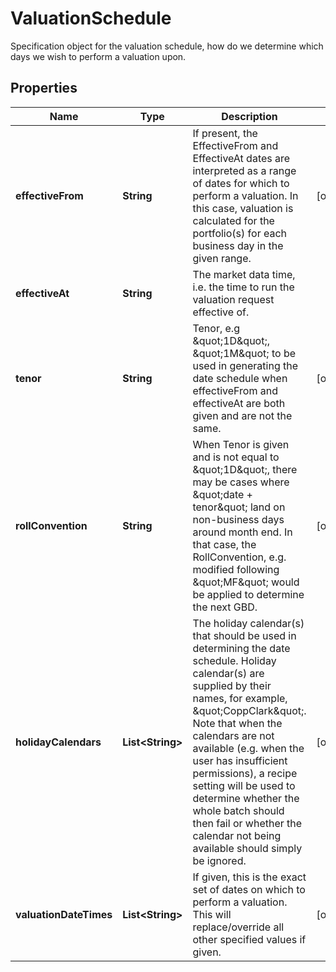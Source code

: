 

# ValuationSchedule

Specification object for the valuation schedule, how do we determine which days we wish to perform a valuation upon.

## Properties

| Name | Type | Description | Notes |
|------------ | ------------- | ------------- | -------------|
|**effectiveFrom** | **String** | If present, the EffectiveFrom and EffectiveAt dates are interpreted as a range of dates for which to perform a valuation.  In this case, valuation is calculated for the portfolio(s) for each business day in the given range. |  [optional] |
|**effectiveAt** | **String** | The market data time, i.e. the time to run the valuation request effective of. |  |
|**tenor** | **String** | Tenor, e.g \&quot;1D\&quot;, \&quot;1M\&quot; to be used in generating the date schedule when effectiveFrom and effectiveAt are both given and are not the same. |  [optional] |
|**rollConvention** | **String** | When Tenor is given and is not equal to \&quot;1D\&quot;, there may be cases where \&quot;date + tenor\&quot; land on non-business days around month end.  In that case, the RollConvention, e.g. modified following \&quot;MF\&quot; would be applied to determine the next GBD. |  [optional] |
|**holidayCalendars** | **List&lt;String&gt;** | The holiday calendar(s) that should be used in determining the date schedule.  Holiday calendar(s) are supplied by their names, for example, \&quot;CoppClark\&quot;.   Note that when the calendars are not available (e.g. when the user has insufficient permissions),   a recipe setting will be used to determine whether the whole batch should then fail or whether the calendar not being available should simply be ignored. |  [optional] |
|**valuationDateTimes** | **List&lt;String&gt;** | If given, this is the exact set of dates on which to perform a valuation. This will replace/override all other specified values if given. |  [optional] |



